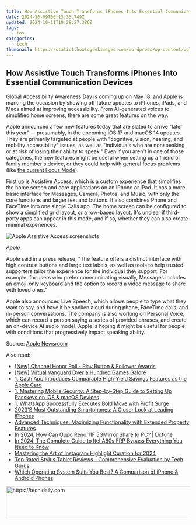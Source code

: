 ```yaml
---
title: How Assistive Touch Transforms iPhones Into Essential Communication Devices
date: 2024-10-09T06:13:33.749Z
updated: 2024-10-11T19:28:27.386Z
tags:
  - ios
categories:
  - tech
thumbnail: https://static1.howtogeekimages.com/wordpress/wp-content/uploads/2023/05/52420414717_1aa1e1409e_o.jpg
---
```


## How Assistive Touch Transforms iPhones Into Essential Communication Devices

Global Accessibility Awareness Day is coming up on May 18, and Apple is marking the occasion by showing off future updates to iPhones, iPads, and Macs aimed at improving accessibility. From AI-generated voices to simplified home screens, there are some great features on the way.

 Apple announced a few new features today that are slated to arrive "later this year" -- presumably, in the upcoming iOS 17 and macOS 14 updates. They are primarily targeted at people with "cognitive, vision, hearing, and mobility accessibility" issues, as well as "individuals who are nonspeaking or at risk of losing their ability to speak." Even if you aren't in one of those categories, the new features might be useful when setting up a friend or family member's device, or they could help with general focus problems (like [the current Focus Mode](https://youtube-clips.techidaily.com/2024-approved-designing-distinctive-denouements/)).

 First up is Assistive Access, which is a custom experience that simplifies the home screen and core applications on an iPhone or iPad. It has a more basic interface for Messages, Camera, Photos, and Music, with only the core functions and larger text and buttons. It also combines Phone and FaceTime into one single Calls app. The home screen can be configured to show a simplified grid layout, or a row-based layout. It's unclear if third-party apps can appear in this mode, and if so, whether they can also create minimal experiences.

![Apple Assistive Access screenshots](https://static1.howtogeekimages.com/wordpress/wp-content/uploads/2023/05/Image.jpeg) 

_[Apple](https://www.apple.com/newsroom/2023/05/apple-previews-live-speech-personal-voice-and-more-new-accessibility-features/)_

 Apple said in a press release, "The feature offers a distinct interface with high contrast buttons and large text labels, as well as tools to help trusted supporters tailor the experience for the individual they support. For example, for users who prefer communicating visually, Messages includes an emoji-only keyboard and the option to record a video message to share with loved ones."

 Apple also announced Live Speech, which allows people to type what they want to say, and have it be spoken aloud during phone, FaceTime calls, and in-person conversations. The company is also working on Personal Voice, which can record a person saying a series of provided phrases, and create an on-device AI audio model. Apple is hoping it might be useful for people with conditions that progressively impact speaking ability.

 Source: [Apple Newsroom](https://www.apple.com/newsroom/2023/05/apple-previews-live-speech-personal-voice-and-more-new-accessibility-features/)

<ins class="adsbygoogle"
     style="display:block"
     data-ad-format="autorelaxed"
     data-ad-client="ca-pub-7571918770474297"
     data-ad-slot="1223367746"></ins>

<ins class="adsbygoogle"
     style="display:block"
     data-ad-client="ca-pub-7571918770474297"
     data-ad-slot="8358498916"
     data-ad-format="auto"
     data-full-width-responsive="true"></ins>

<span class="atpl-alsoreadstyle">Also read:</span>
<div><ul>
<li><a href="https://youtube-videos.techidaily.com/new-channel-honor-roll-play-button-and-follower-awards/"><u>[New] Channel Honor Roll - Play Button & Follower Awards</u></a></li>
<li><a href="https://facebook-video-footage.techidaily.com/new-virtual-vanguard-over-a-hundred-games-galore/"><u>[New] Virtual Vanguard Over a Hundred Games Galore</u></a></li>
<li><a href="https://os-tips.techidaily.com/1-cash-app-introduces-comparable-high-yield-savings-features-as-the-apple-card/"><u>1. Cash App Introduces Comparable High-Yield Savings Features as the Apple Card</u></a></li>
<li><a href="https://os-tips.techidaily.com/1-mastering-mobile-security-a-step-by-step-guide-to-setting-up-passkeys-on-ios-and-macos-devices/"><u>1. Mastering Mobile Security: A Step-by-Step Guide to Setting Up Passkeys on iOS & macOS Devices</u></a></li>
<li><a href="https://os-tips.techidaily.com/1-whatsapp-successfully-executes-bold-move-with-profit-surge/"><u>1. WhatsApp Successfully Executes Bold Move with Profit Surge</u></a></li>
<li><a href="https://os-tips.techidaily.com/2023s-most-outstanding-smartphones-a-closer-look-at-leading-iphones/"><u>2023'S Most Outstanding Smartphones: A Closer Look at Leading iPhones</u></a></li>
<li><a href="https://fox-triigers.techidaily.com/advanced-techniques-maximizing-functionality-with-extended-property-features/"><u>Advanced Techniques: Maximizing Functionality with Extended Property Features</u></a></li>
<li><a href="https://screen-mirror.techidaily.com/in-2024-how-can-oppo-reno-11f-5gmirror-share-to-pc-drfone-by-drfone-android/"><u>In 2024, How Can Oppo Reno 11F 5GMirror Share to PC? | Dr.fone</u></a></li>
<li><a href="https://bypass-frp.techidaily.com/in-2024-the-complete-guide-to-itel-a60s-frp-bypass-everything-you-need-to-know-by-drfone-android/"><u>In 2024, The Complete Guide to Itel A60s FRP Bypass Everything You Need to Know</u></a></li>
<li><a href="https://instagram-video-recordings.techidaily.com/mastering-the-art-of-instagram-highlight-curation-for-2024/"><u>Mastering the Art of Instagram Highlight Curation for 2024</u></a></li>
<li><a href="https://tech-recovery.techidaily.com/top-rated-stylus-tablet-reviews-comprehensive-evaluation-by-tech-gurus/"><u>Top Rated Stylus Tablet Reviews - Comprehensive Evaluation by Tech Gurus</u></a></li>
<li><a href="https://buynow-info.techidaily.com/which-operating-system-suits-you-best-a-comparison-of-iphone-and-android-phones/"><u>Which Operating System Suits You Best? A Comparison of iPhone & Android Phones</u></a></li>
</ul></div>

<!-- affiliate ads begin -->
<a href="https://appsumo.8odi.net/c/5597632/2044586/7443" target="_top" id="2044586">
  <img src="//a.impactradius-go.com/display-ad/7443-2044586" border="0" alt="https://techidaily.com" width="728" height="90"/>
</a>
<img height="0" width="0" src="https://appsumo.8odi.net/i/5597632/2044586/7443" style="position:absolute;visibility:hidden;" border="0" />
<!-- affiliate ads end -->

